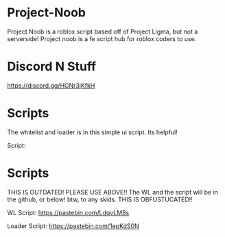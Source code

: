 # Project-Noob
Project Noob is a roblox script based off of Project Ligma, but not a serverside! Project noob is a fe script hub for roblox coders to use.

# Discord N Stuff
https://discord.gg/HGNr3jKfkH

# Scripts

The whitelist and loader is in this simple ui script. Its helpful!

Script: 

# Scripts

THIS IS OUTDATED! PLEASE USE ABOVE!!
The WL and the script will be in the github, or below! btw, to any skids. THIS IS OBFUSTUCATED!!

WL Script: https://pastebin.com/LdqvLM8s

Loader Script: https://pastebin.com/1epKdS0N
